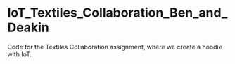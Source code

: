 # IoT_Textiles_Collaboration_Ben_and_Deakin
Code for the Textiles Collaboration assignment, where we create a hoodie with IoT.
